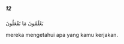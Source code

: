 ##### 12

<span class="ayah">يَعْلَمُونَ مَا تَفْعَلُونَ</span>

<span class="ayah_translation">mereka mengetahui apa yang kamu kerjakan.</span>
